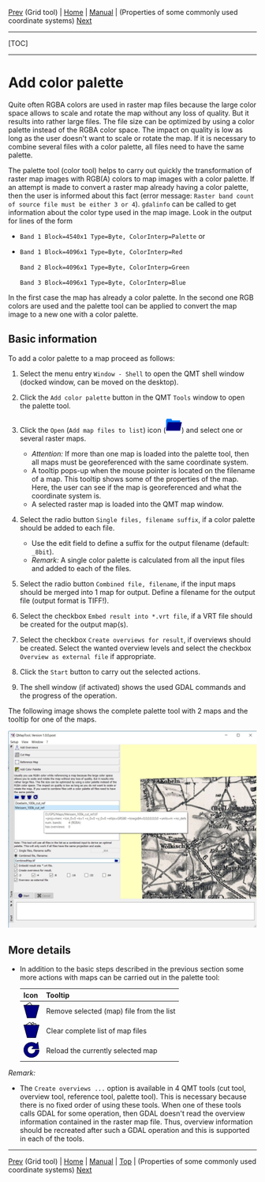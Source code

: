 [Prev](GridTool) (Grid tool) | [Home](Home) | [Manual](DocMain) | (Properties of some commonly used coordinate systems) [Next](EpsgOverview)
- - -
[TOC]
- - -

# Add color palette

Quite often RGBA colors are used in raster map files because the large 
color space allows to scale and rotate the map without any loss
of quality. But it results into rather large files. The file size can
be optimized by using a color palette instead of the RGBA color space.
The impact on quality is low as long as the user doesn't want to scale or 
rotate the map. If it is necessary to combine several files with a color palette, all 
files need to have the same palette.

The palette tool (color tool) helps to carry out quickly the transformation of raster map images with RGB(A) colors to map images with a color palette.
If an attempt is made to convert a raster map already having a color palette, then the user is informed about this fact (error message: 
`Raster band count of source file must be either 3 or 4`). `gdalinfo` can be called to get information about the color type used in the map image.
Look in the output for lines of the form

* `Band 1 Block=4540x1 Type=Byte, ColorInterp=Palette` or
* `Band 1 Block=4096x1 Type=Byte, ColorInterp=Red`

    `Band 2 Block=4096x1 Type=Byte, ColorInterp=Green`
  
    `Band 3 Block=4096x1 Type=Byte, ColorInterp=Blue`
  
In the first case the map has already a color palette. In the second one RGB colors are used and the palette tool can be applied to convert the map image to 
a new one with a color palette.  


## Basic information

To add a color palette to a map proceed as follows:

1. Select the menu entry `Window - Shell` to open the QMT shell window (docked window, can be moved on the desktop).
1. Click the `Add color palette` button in the QMT `Tools` window to open the palette tool.
1. Click the `Open` (`Add map files to list`) icon (![](QMapTool/images/PathBlue.png)) and select one or several raster maps. 

     * _Attention:_ If more than one map is loaded into the palette tool, then all maps must be georeferenced with the same coordinate system.
     * A tooltip pops-up when the mouse pointer is located on the filename of a map. This tooltip shows some of the properties of the map. Here, the
       user can see if the map is georeferenced and what the coordinate system is.
     * A selected raster map is loaded into the QMT map window. 
     
1. Select the radio button `Single files, filename suffix`, if a color palette should be added to each file. 

     * Use the edit field to define a suffix for the output filename (default: `_8bit`).
     * _Remark:_ A single color palette is calculated from all the input files and added to each of the files.
   
1. Select the radio button `Combined file, filename`, if the input maps should be merged into 1 map for output. Define a filename
   for the output file (output format is TIFF!).
1. Select the checkbox `Embed result into *.vrt file`, if a VRT file should be created for the output map(s).
1. Select the checkbox `Create overviews for result`, if overviews should be created. Select the wanted overview levels
   and select the checkbox `Overview as external file` if appropriate.
1. Click the `Start` button to carry out the selected actions.  
1. The shell window (if activated) shows the used GDAL commands and the progress of the operation.

The following image shows the complete palette tool with 2 maps and the tooltip for one of the maps.
 

![Palette tool](QMapTool/images/PaletteTool.jpg "Palette tool")

## More details   

* In addition to the basic steps described in the previous section some more actions with maps can be carried out in the palette tool:

    | Icon | Tooltip |
    |------|---------|
    | ![](QMapTool/images/DeleteOne.png) | Remove selected (map) file from the list |
    | ![](QMapTool/images/DeleteMultiple.png) | Clear complete list of map files | 
    | ![](QMapTool/images/Reload.png) | Reload the currently selected map | 
 

_Remark:_ 

* The `Create overviews ...` option is available in 4 QMT tools (cut tool, overview tool, reference tool, palette tool). This is necessary because there is no fixed order of
  using these tools. When one of these tools calls GDAL for some operation, then GDAL doesn't read the overview information contained in the raster map file. Thus, overview 
  information should be recreated after such a GDAL operation and this is supported in each of the tools.
  
 
- - -
[Prev](GridTool) (Grid tool) | [Home](Home) | [Manual](DocMain) | [Top](#) | (Properties of some commonly used coordinate systems) [Next](EpsgOverview)
